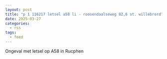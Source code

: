 ```yaml
---
layout: post
title: "p 1 116217 letsel a58 li - roosendaalseweg 82,6 st. willebrord"
date: 2025-03-27
categories: 
  - rss
tags: 
  - feed
---
```


Ongeval met letsel op A58 in Rucphen
